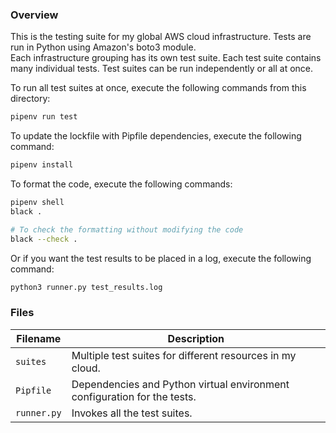 ### Overview

This is the testing suite for my global AWS cloud infrastructure.  Tests are run in Python using Amazon's boto3 module.  
Each infrastructure grouping has its own test suite.  Each test suite contains many individual tests.  Test suites can 
be run independently or all at once.

To run all test suites at once, execute the following commands from this directory:

```bash
pipenv run test
```

To update the lockfile with Pipfile dependencies, execute the following command:

```bash
pipenv install
```

To format the code, execute the following commands:

```bash
pipenv shell
black .

# To check the formatting without modifying the code
black --check .
```

Or if you want the test results to be placed in a log, execute the following command:

```bash
python3 runner.py test_results.log
```

### Files

| Filename            | Description                                                              |
|---------------------|--------------------------------------------------------------------------|
| `suites`            | Multiple test suites for different resources in my cloud.                |
| `Pipfile`           | Dependencies and Python virtual environment configuration for the tests. |
| `runner.py`         | Invokes all the test suites.                                             |
